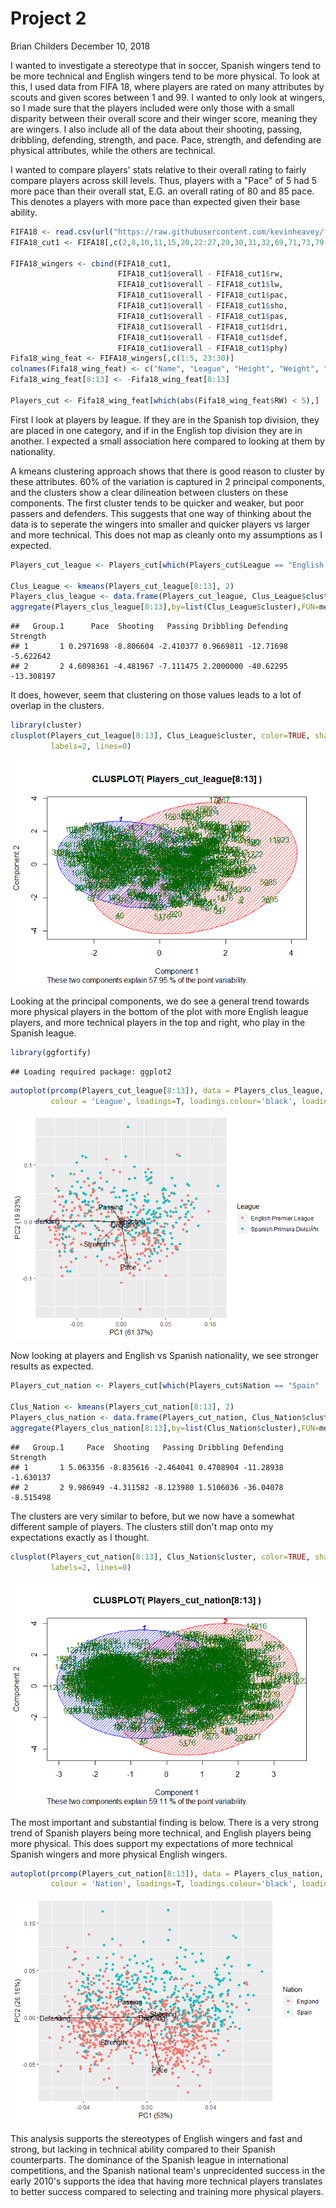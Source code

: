 Project 2
================
Brian Childers
December 10, 2018

I wanted to investigate a stereotype that in soccer, Spanish wingers tend to be more technical and English wingers tend to be more physical. To look at this, I used data from FIFA 18, where players are rated on many attributes by scouts and given scores between 1 and 99. I wanted to only look at wingers, so I made sure that the players included were only those with a small disparity between their overall score and their winger score, meaning they are wingers. I also include all of the data about their shooting, passing, dribbling, defending, strength, and pace. Pace, strength, and defending are physical attributes, while the others are technical.

I wanted to compare players' stats relative to their overall rating to fairly compare players across skill levels. Thus, players with a "Pace" of 5 had 5 more pace than their overall stat, E.G. an overall rating of 80 and 85 pace. This denotes a players with more pace than expected given their base ability.

``` r
FIFA18 <- read.csv(url("https://raw.githubusercontent.com/kevinheavey/fifa18-even-more-player-data/master/data/final/current/complete.csv"))
FIFA18_cut1 <- FIFA18[,c(2,8,10,11,15,20,22:27,29,30,31,32,69,71,73,79,83,90)]

FIFA18_wingers <- cbind(FIFA18_cut1,
                        FIFA18_cut1$overall - FIFA18_cut1$rw,
                        FIFA18_cut1$overall - FIFA18_cut1$lw,
                        FIFA18_cut1$overall - FIFA18_cut1$pac,
                        FIFA18_cut1$overall - FIFA18_cut1$sho,
                        FIFA18_cut1$overall - FIFA18_cut1$pas,
                        FIFA18_cut1$overall - FIFA18_cut1$dri,
                        FIFA18_cut1$overall - FIFA18_cut1$def,
                        FIFA18_cut1$overall - FIFA18_cut1$phy)
Fifa18_wing_feat <- FIFA18_wingers[,c(1:5, 23:30)]
colnames(Fifa18_wing_feat) <- c("Name", "League", "Height", "Weight", "Nation", "RW", "LW", "Pace", "Shooting", "Passing", "Dribbling", "Defending", "Strength")
Fifa18_wing_feat[8:13] <- -Fifa18_wing_feat[8:13]

Players_cut <- Fifa18_wing_feat[which(abs(Fifa18_wing_feat$RW) < 5),]
```

First I look at players by league. If they are in the Spanish top division, they are placed in one category, and if in the English top division they are in another. I expected a small association here compared to looking at them by nationality.

A kmeans clustering approach shows that there is good reason to cluster by these attributes. 60% of the variation is captured in 2 principal components, and the clusters show a clear dilineation between clusters on these components. The first cluster tends to be quicker and weaker, but poor passers and defenders. This suggests that one way of thinking about the data is to seperate the wingers into smaller and quicker players vs larger and more technical. This does not map as cleanly onto my assumptions as I expected.

``` r
Players_cut_league <- Players_cut[which(Players_cut$League == "English Premier League" | Players_cut$League == "Spanish Primera DivisiÃ³n"),]

Clus_League <- kmeans(Players_cut_league[8:13], 2)
Players_clus_league <- data.frame(Players_cut_league, Clus_League$cluster)
aggregate(Players_clus_league[8:13],by=list(Clus_League$cluster),FUN=mean)
```

    ##   Group.1      Pace  Shooting   Passing Dribbling Defending   Strength
    ## 1       1 0.2971698 -8.806604 -2.410377 0.9669811 -12.71698  -5.622642
    ## 2       2 4.6098361 -4.481967 -7.111475 2.2000000 -40.62295 -13.308197

It does, however, seem that clustering on those values leads to a lot of overlap in the clusters.

``` r
library(cluster) 
clusplot(Players_cut_league[8:13], Clus_League$cluster, color=TRUE, shade=TRUE, 
         labels=2, lines=0)
```

![](P2_files/figure-markdown_github/League2-1.png)

Looking at the principal components, we do see a general trend towards more physical players in the bottom of the plot with more English league players, and more technical players in the top and right, who play in the Spanish league.

``` r
library(ggfortify)
```

    ## Loading required package: ggplot2

``` r
autoplot(prcomp(Players_cut_league[8:13]), data = Players_clus_league,
         colour = 'League', loadings=T, loadings.colour='black', loadings.label=T, loadings.label.colour='black')
```

![](P2_files/figure-markdown_github/League3-1.png)

Now looking at players and English vs Spanish nationality, we see stronger results as expected.

``` r
Players_cut_nation <- Players_cut[which(Players_cut$Nation == "Spain" | Players_cut$Nation == "England"),]

Clus_Nation <- kmeans(Players_cut_nation[8:13], 2)
Players_clus_nation <- data.frame(Players_cut_nation, Clus_Nation$cluster)
aggregate(Players_clus_nation[8:13],by=list(Clus_Nation$cluster),FUN=mean)
```

    ##   Group.1     Pace  Shooting   Passing Dribbling Defending  Strength
    ## 1       1 5.063356 -8.835616 -2.464041 0.4708904 -11.28938 -1.630137
    ## 2       2 9.986949 -4.311582 -8.123980 1.5106036 -36.04078 -8.515498

The clusters are very similar to before, but we now have a somewhat different sample of players. The clusters still don't map onto my expectations exactly as I thought.

``` r
clusplot(Players_cut_nation[8:13], Clus_Nation$cluster, color=TRUE, shade=TRUE, 
         labels=2, lines=0)
```

![](P2_files/figure-markdown_github/Nation2-1.png)

The most important and substantial finding is below. There is a very strong trend of Spanish players being more technical, and English players being more physical. This does support my expectations of more technical Spanish wingers and more physical English wingers.

``` r
autoplot(prcomp(Players_cut_nation[8:13]), data = Players_clus_nation,
         colour = 'Nation', loadings=T, loadings.colour='black', loadings.label=T, loadings.label.colour='black')
```

![](P2_files/figure-markdown_github/Nation3-1.png)

This analysis supports the stereotypes of English wingers and fast and strong, but lacking in technical ability compared to their Spanish counterparts. The dominance of the Spanish league in international competitions, and the Spanish national team's unprecidented success in the early 2010's supports the idea that having more technical players translates to better success compared to selecting and training more physical players.
